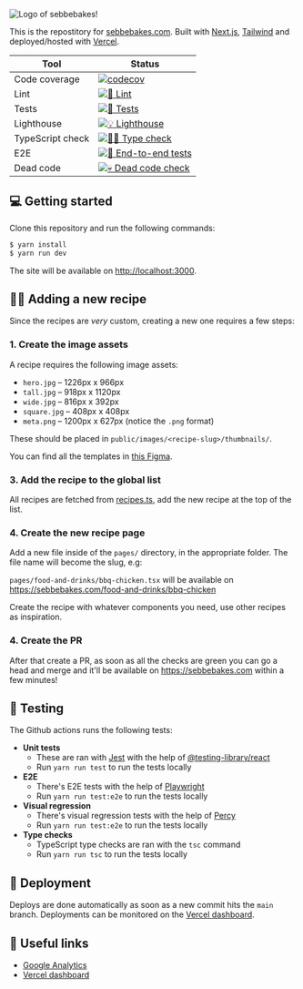 ![Logo of sebbebakes!](https://github.com/sebastianekstrom/sebbe-baking/assets/1921046/21081a85-9535-44ab-a950-0505d4023315)

This is the repostitory for [sebbebakes.com](https://sebbebakes.com/). Built with [Next.js](https://nextjs.org/), [Tailwind](https://tailwindcss.com) and deployed/hosted with [Vercel](https://vercel.com/).

| Tool             | Status                                                                                                                                                                                              |
|------------------|-----------------------------------------------------------------------------------------------------------------------------------------------------------------------------------------------------|
| Code coverage    |                 [![codecov](https://codecov.io/gh/sebastianekstrom/sebbe-baking/branch/main/graph/badge.svg?token=D5UVAH7X3A)](https://codecov.io/gh/sebastianekstrom/sebbe-baking)                 |
| Lint             |             [![💅 Lint](https://github.com/sebastianekstrom/sebbebakes/actions/workflows/lint.yml/badge.svg)](https://github.com/sebastianekstrom/sebbebakes/actions/workflows/lint.yml)             |
| Tests            | [![🧪 Tests](https://github.com/sebastianekstrom/sebbebakes/actions/workflows/test.yml/badge.svg)](https://github.com/sebastianekstrom/sebbebakes/actions/workflows/test.yml)                        |
| Lighthouse       | [![💡 Lighthouse](https://github.com/sebastianekstrom/sebbebakes/actions/workflows/lighthouse.yml/badge.svg)](https://github.com/sebastianekstrom/sebbebakes/actions/workflows/lighthouse.yml)       |
| TypeScript check | [![🕵🏻 Type check](https://github.com/sebastianekstrom/sebbebakes/actions/workflows/type-check.yml/badge.svg)](https://github.com/sebastianekstrom/sebbebakes/actions/workflows/type-check.yml)      |
| E2E              | [![👀 End-to-end tests](https://github.com/sebastianekstrom/sebbebakes/actions/workflows/playwright.yml/badge.svg)](https://github.com/sebastianekstrom/sebbebakes/actions/workflows/playwright.yml) |
| Dead code        | [![💀 Dead code check](https://github.com/sebastianekstrom/sebbebakes/actions/workflows/dead-code.yml/badge.svg)](https://github.com/sebastianekstrom/sebbebakes/actions/workflows/dead-code.yml)    |

## 💻 Getting started

Clone this repository and run the following commands:

```bash
$ yarn install
$ yarn run dev
```

The site will be available on [http://localhost:3000](http://localhost:3000).

## 🧑‍🍳 Adding a new recipe

Since the recipes are _very_ custom, creating a new one requires a few steps:

### 1. Create the image assets

A recipe requires the following image assets:

- `hero.jpg` – 1226px x 966px
- `tall.jpg` – 918px x 1120px
- `wide.jpg` – 816px x 392px
- `square.jpg` – 408px x 408px
- `meta.png` – 1200px x 627px (notice the `.png` format)

These should be placed in `public/images/<recipe-slug>/thumbnails/`.

You can find all the templates in [this Figma](https://www.figma.com/file/yg7A1e8cgdHObsdZhx7HHA/Redesign?type=design&node-id=327%3A303&t=8CZrdOD5WHJzg4kV-1).

### 3. Add the recipe to the global list

All recipes are fetched from [recipes.ts](https://github.com/sebastianekstrom/sebbe-baking/blob/main/constants/recipes.ts), add the new recipe at the top of the list.

### 4. Create the new recipe page

Add a new file inside of the `pages/` directory, in the appropriate folder. The file name will become the slug, e.g:

`pages/food-and-drinks/bbq-chicken.tsx` will be available on https://sebbebakes.com/food-and-drinks/bbq-chicken

Create the recipe with whatever components you need, use other recipes as inspiration.

### 4. Create the PR

After that create a PR, as soon as all the checks are green you can go a head and merge and it'll be available on https://sebbebakes.com within a few minutes!

## 🧪 Testing

The Github actions runs the following tests:

- **Unit tests**
  - These are ran with [Jest](https://jestjs.io/) with the help of [@testing-library/react](https://testing-library.com/docs/react-testing-library/intro/)
  - Run `yarn run test` to run the tests locally
- **E2E**
  - There's E2E tests with the help of [Playwright](https://playwright.dev/)
  - Run `yarn run test:e2e` to run the tests locally
- **Visual regression**
  - There's visual regression tests with the help of [Percy](https://percy.io/)
  - Run `yarn run test:e2e` to run the tests locally
- **Type checks**
  - TypeScript type checks are ran with the `tsc` command
  - Run `yarn run tsc` to run the tests locally

## 🚢 Deployment

Deploys are done automatically as soon as a new commit hits the `main` branch. Deployments can be monitored on the [Vercel dashboard](https://vercel.com/sebastianekstrom/sebbe-baking).

## 🔗 Useful links

- [Google Analytics](https://analytics.google.com/analytics/web/#/p346891790/reports/intelligenthome)
- [Vercel dashboard](https://vercel.com/sebastianekstrom/sebbe-baking)
